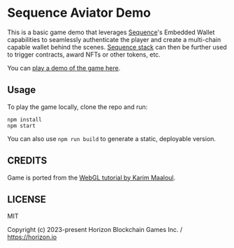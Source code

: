 Sequence Aviator Demo
=====================

This is a basic game demo that leverages [Sequence](https://sequence.xyz/)'s Embedded Wallet capabilities to seamlessly authenticate the player and create a multi-chain capable wallet behind the scenes. [Sequence stack](https://github.com/0xsequence/sequence.js) can then be further used to trigger contracts, award NFTs or other tokens, etc.

You can [play a demo of the game here](https://0xsequence.github.io/aviator-demo/).

## Usage

To play the game locally, clone the repo and run:

```
npm install
npm start
```

You can also use `npm run build` to generate a static, deployable version.

## CREDITS

Game is ported from the [WebGL tutorial by Karim Maaloul](https://tympanus.net/codrops/2016/04/26/the-aviator-animating-basic-3d-scene-threejs/).

## LICENSE

MIT

Copyright (c) 2023-present Horizon Blockchain Games Inc. / https://horizon.io
